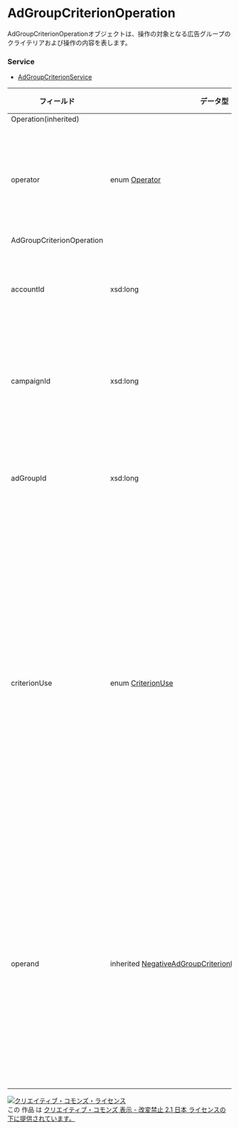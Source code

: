# AdGroupCriterionOperation
AdGroupCriterionOperationオブジェクトは、操作の対象となる広告グループのクライテリアおよび操作の内容を表します。
### Service
+ [AdGroupCriterionService](../services/AdGroupCriterionService.md)

| フィールド | データ型 | 説明 | 制限 | 
|---|---|---|---|
| Operation(inherited)||||
| operator| enum <a href="./Operator.md">Operator</a>| 処理を表す演算子です。| Req |
| AdGroupCriterionOperation||||
| accountId| xsd:long| アカウントIDです。| Req |
| campaignId| xsd:long| キャンペーンIDです。| Req |
| adGroupId| xsd:long| 広告グループIDです。| Req |
| criterionUse| enum <a href="./CriterionUse.md">CriterionUse</a>| クライテリアを単価設定可能にするか除外にするかを選択します。| Req |
| operand| inherited <a href="./NegativeAdGroupCriterion.md">NegativeAdGroupCriterion</a><a href="./BiddableAdGroupCriterion.md">BiddableAdGroupCriterion</a>| 処理の対象となるクライテリアの情報が含まれます。| Req |
<a rel="license" href="http://creativecommons.org/licenses/by-nd/2.1/jp/"><img alt="クリエイティブ・コモンズ・ライセンス" style="border-width:0" src="https://i.creativecommons.org/l/by-nd/2.1/jp/88x31.png" /></a><br />この 作品 は <a rel="license" href="http://creativecommons.org/licenses/by-nd/2.1/jp/">クリエイティブ・コモンズ 表示 - 改変禁止 2.1 日本 ライセンスの下に提供されています。</a>
